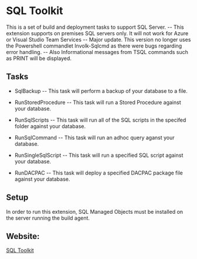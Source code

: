 # SQL Toolkit

This is a set of build and deployment tasks to support SQL Server.
-- This extension supports on premises SQL servers only. It will not work for Azure or Visual Studio Team Services
-- Major update. This version no longer uses the Powershell commandlet Involk-Sqlcmd as there were bugs regarding error handling. 
-- Also Informational messages from TSQL commands such as PRINT will be displayed.

## Tasks

- SqlBackup
-- This task will perform a backup of your database to a file. 

- RunStoredProcedure
-- This task will run a Stored Procedure against your database.

- RunSqlScripts
-- This task will run all of the SQL scripts in the specifed folder against your database.

- RunSqlCommand
-- This task will run an adhoc query aganst your database.

- RunSingleSqlScript
-- This task will run a specified SQL script against your database.

- RunDACPAC
-- This task will deploy a specified DACPAC package file against your database.


## Setup

In order to run this extension, SQL Managed Objects must be installed on the server running
the build agent.

## Website:

[SQL Toolkit](https://github.com/crimdon/SQLToolkit/)